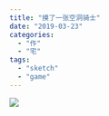 ```yaml
---
title: "摸了一张空洞骑士"
date: "2019-03-23"
categories: 
  - "作"
  - "宅"
tags: 
  - "sketch"
  - "game"
---
```


![](https://i0.wp.com/tva1.sinaimg.cn/large/006tKfTcgy1g1d0o60cp3j315r0u0q8r.jpg?ssl=1)
